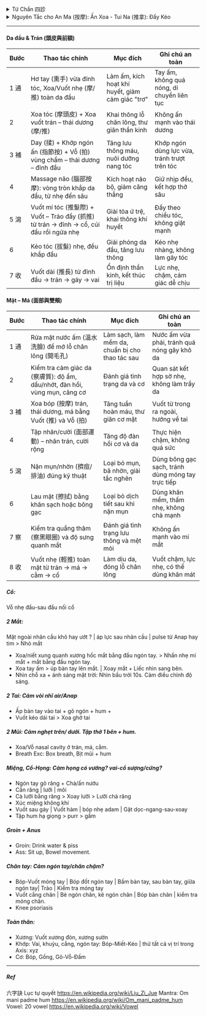<details><summary>Tứ Chẩn 四診</summary>
 
+ Vọng (望): Thần sắc (da, mắt, nét mặt), Sắc diện (màu sắc da), Lưỡi (hình dạng, màu sắc, rêu lưỡi), Hình dáng cơ thể (béo, tỷ lệ cơ thể: phù nề,..), Cử động (run, yếu liệt, cứng, loạng choạng)
+ Văn (聞 – Nghe / Ngửi): Mùi hơi thở, mùi cơ thể, tiếng thở - nói, tim đập
+ Vấn (問): Chỗ nào khó chịu, chỗ nào ngứa, cảm thấy ko thông, cảm thấy nặng, thói quen xấu, bệnh ..
+ Thiết (切 –  / Bắt mạch): Sờ da (đàn hồi, lạnh-nóng, ẩm-nhớt), cơ (lỏng, ), bắt mạch.
</details>
<details><summary> Nguyên Tắc cho An Ma (按摩): Ấn Xoa - Tui Na (推拿): Đẩy Kéo </summary>
 
+ 先表后里: Trước ngoài, sau trong. 先上后下: Trước trên, sau dưới. 先近后远: Trước gần, sau xa.
+ 先轻后重: Trước nhẹ, sau mạnh. 先慢后快: Trước chậm, sau nhanh. 由外及内: Từ ngoài vào trong.
+ 由通至補瀉: Từ thông đến bổ tả
##### Kỹ thuật xoa bóp Tui Na: 通 (Thông) → 補 (Bổ) → 瀉 (Tả) → 收 (Thu: Kết thúc)
Có thể thêm: 察: sát: quan sát, xem xét, kiểm chứng 
| Giai đoạn (漢字)      | Mục tiêu chính                   | Kỹ thuật gợi ý                                                | Đặc điểm lực                         | Tốc độ        | Phạm vi         | Ví dụ huyệt/điểm               |
|-----------------------|----------------------------------|---------------------------------------------------------------|--------------------------------------|--------------|----------------|--------------------------------|
| **通 (Thông)**        | Khai thông khí huyết, làm ấm     | **Xoa (摩)**, **Vuốt (推)**, **Miết (擠)**, **Day nông (按)**  | Nhẹ – vừa, liên tục, đều             | Chậm         | Rộng           | Làm nóng vùng, vuốt dọc kinh lạc |
| **補 (Bổ)**           | Nuôi dưỡng phần hư, phục hồi     | **Day sâu chậm (按)**, **Ấn giữ**, **Miết theo kinh (擠)**      | Vừa – sâu, tăng dần, êm              | Chậm         | Vừa            | Phong Trì (GB20), Kiên Tỉnh (GB21), Túc Tam Lý (ST36) |
| **瀉 (Tả)**           | Giải ứ trệ, tiêu thực tà, giảm đau | **Bấm A-thị huyệt (阿是穴)**, **Đấm (捶)**, **Vỗ (拍)**, **Kéo giãn (牽引)**, **Cào (抓)** | Mạnh, dứt khoát, ngắt quãng hoặc kéo giãn đều | Nhanh – trung bình | Hẹp hoặc chuyên biệt | A-thị điểm, Hợp Cốc (LI4), Khúc Trì (LI11), Hoàn Khiêu (GB30) |
| **收 (Kết thúc)**     | Thư giãn, ổn định thần kinh      | **Vuốt dài (撫)**, **Cào nhẹ (抓)**, **Xoa vòng (摩)**         | Nhẹ, êm dịu, đều đặn                  | Chậm         | Rộng           | Vuốt từ trung tâm ra ngoài, kết thúc vùng trị liệu |

###### Quy trình mẫu: Vai – Gáy
| Bước | Giai đoạn (漢字) | Thao tác chính                                | Thời lượng (tham khảo) | Ghi chú an toàn |
|------|------------------|-----------------------------------------------|------------------------|-----------------|
| 1    | **通 (Thông)**   | Xoa, vuốt, miết làm nóng toàn bộ vùng vai – gáy | 2–4 phút               | Dùng dầu/balm để tránh ma sát gây rát |
| 2    | **補 (Bổ)**      | Day sâu Kiên Tỉnh (GB21), Phong Trì (GB20)     | 3–5 phút               | Tăng lực từ từ, giữ cảm giác “căng tức dễ chịu” |
| 3    | **瀉 (Tả)**      | Bấm A-thị, đấm dọc hai bên cột sống, kéo giãn nhẹ | 2–4 phút               | Tránh ấn lên xương hoặc mạch máu lớn |
| 4    | **收 (Kết thúc)**| Vuốt dài và cào nhẹ toàn vùng                 | 30–60 giây             | Đưa cơ thể về trạng thái thư giãn, ổn định |
</details>


---
#### Da đầu & Trán (頭皮與前額)
| Bước | Thao tác chính | Mục đích | Ghi chú an toàn |
|------|----------------|----------|-----------------|
| 1 通 | Hơ tay (熏手) vừa đỉnh tóc, Xoa/Vuốt nhẹ (摩/推) toàn da đầu | Làm ấm, kích hoạt khí huyết, giảm cảm giác "trơ" | Tay ấm, không quá nóng, di chuyển liên tục |
| 2    | Xoa tóc (摩頭皮) + Xoa vuốt trán – thái dương (摩/推) | Khai thông lỗ chân lông, thư giãn thần kinh | Không ấn mạnh vào thái dương |
| 3 補  | Day (揉) + Khớp ngón ấn (指節按) + Vỗ (拍) vùng chẩm – thái dương – đỉnh đầu | Tăng lưu thông máu, nuôi dưỡng nang tóc | Khớp ngón dùng lực vừa, tránh trượt trên tóc |
| 4    | Massage não (腦部按摩): vòng tròn khắp da đầu, từ nhẹ đến sâu | Kích hoạt não bộ, giảm căng thẳng | Giữ nhịp đều, kết hợp thở sâu |
| 5 瀉  | Vuốt mí tóc (推髮際) + Vuốt – Trảo đẩy (抓推) từ trán → đỉnh → cổ, cúi đầu rồi ngửa nhẹ | Giải tỏa ứ trệ, khai thông khí huyết | Đẩy theo chiều tóc, không giật mạnh |
| 6    | Kéo tóc (拔髮) nhẹ, đều khắp đầu | Giải phóng da đầu, tăng lưu thông | Kéo nhẹ nhàng, không làm gãy tóc |
| 7 收  | Vuốt dài (推長) từ đỉnh đầu → trán → gáy → vai | Ổn định thần kinh, kết thúc trị liệu | Lực nhẹ, chậm, cảm giác dễ chịu |

#### Mặt – Má (面部與雙頰)
| Bước | Thao tác chính | Mục đích | Ghi chú an toàn |
|------|----------------|----------|-----------------|
| 1 通 | Rửa mặt nước ấm (溫水洗臉) để mở lỗ chân lông (開毛孔) | Làm sạch, làm mềm da, chuẩn bị cho thao tác sau | Nước ấm vừa phải, tránh quá nóng gây khô da |
| 2    | Kiểm tra cảm giác da (察膚質): độ ẩm, dầu/nhớt, đàn hồi, vùng mụn, căng cơ | Đánh giá tình trạng da và cơ | Quan sát kết hợp sờ nhẹ, không làm trầy da |
| 3 補  | Xoa bóp (按摩) trán, thái dương, má bằng Vuốt (推) và Vỗ (拍) | Tăng tuần hoàn máu, thư giãn cơ mặt | Vuốt từ trong ra ngoài, hướng về tai |
| 4    | Tập nhăn/cười (面部運動) – nhăn trán, cười rộng | Tăng độ đàn hồi cơ và da | Thực hiện chậm, không quá sức |
| 5 瀉  | Nặn mụn/nhờn (擠痘/排油) đúng kỹ thuật | Loại bỏ mụn, bã nhờn, giải tắc nghẽn | Dùng bông gạc sạch, tránh dùng móng tay trực tiếp |
| 6    | Lau mặt (擦拭) bằng khăn sạch hoặc bông gạc | Loại bỏ dịch tiết sau khi nặn mụn | Dùng khăn mềm, thấm nhẹ, không chà mạnh |
| 7 察  | Kiểm tra quầng thâm (察黑眼圈) và độ sưng quanh mắt | Đánh giá tình trạng lưu thông và mệt mỏi | Không ấn mạnh vào mí mắt |
| 8 收  | Vuốt nhẹ (輕推) toàn mặt từ trán → má → cằm → cổ | Làm dịu da, đóng lỗ chân lông | Vuốt chậm, lực nhẹ, có thể dùng khăn mát |


##### Cổ: 
Vỗ nhẹ đầu-sau đầu nối cổ
##### 2 Mắt:  
Mặt ngoài nhãn cầu khô hay ướt ? | áp lực sau nhãn cầu | pulse từ Anap hay tim > Nhỏ mắt
+ Xoa/niết xung quanh xương hốc mắt bằng đầu ngón tay. > Nhấn nhẹ mí mắt + mắt bằng đầu ngón tay. 
+ Xoa tay ấm > úp bàn tay lên mắt. | Xoay mắt + Liếc nhìn sang bên.
+ Nhìn chỗ xa + ánh sáng mặt trời: Nhìn bầu trời 10s. Cảm điều chỉnh độ sáng.
##### 2 Tai: Cảm vòi nhĩ air/Anap 
+ Ấp bàn tay vào tai + gõ ngón + hum +
+ Vuốt kéo dái tai > Xoa ghờ tai
##### 2 Mũi: Cảm nghẹt trên/ dưới. Tập thở 1 bên + hum.
+ Xoa/Vỗ nasal cavity ở trán, má, cằm.
+ Breath Exc: Box breath, Bịt mũi + hum
##### Miệng, Cổ-Họng: Cảm họng có vướng? vai-cổ sượng/cứng? 
+ Ngón tay gõ răng + Chà/ấn nướu
+ Cắn răng | lưỡi | môi
+ Cà lưỡi bằng răng > Xoay lưỡi > Lưỡi chà răng
+ Xúc miệng không khí
+ Vuốt sau gáy | Vuốt hàm | bóp nhẹ adam | Gật dọc-ngang-sau-xoay
+ Tập hum hạ giọng > purr > gầm
##### Groin + Anus
+ Groin: Drink water & piss
+ Ass: Sit up, Bowel movement.
##### Chân tay: Cảm ngón tay/chân chậm?
+ Bóp-Vuốt móng tay | Bóp đốt ngón tay | Bấm bàn tay, sau bàn tay, giữa ngón tay| Trảo | Kiểm tra móng tay
+ Vuốt cẳng chân | Bẻ ngón chân, kẽ ngón chân | Bóp bàn chân | kiểm tra móng chân.
+ Knee psoriasis
##### Toàn thân: 
+ Xương: Vuốt xương đòn, xương sườn
+ Khớp: Vai, khuỷu, cẳng, ngón tay: Bóp-Miết-Kéo | thử tất cả vị trí trong Axis: xyz
+ Cơ: Bóp, Gồng, Gõ-Vỗ-Đấm
---
##### Ref
六字訣 Lục tự quyết
https://en.wikipedia.org/wiki/Liu_Zi_Jue
Mantra: Om mani padme hum
https://en.wikipedia.org/wiki/Om_mani_padme_hum
Vowel: 20 vowel
https://en.wikipedia.org/wiki/Vowel
